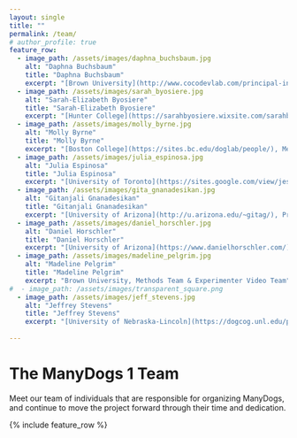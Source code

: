 ```yaml
---
layout: single
title: ""
permalink: /team/
# author_profile: true
feature_row:
  - image_path: /assets/images/daphna_buchsbaum.jpg
    alt: "Daphna Buchsbaum"
    title: "Daphna Buchsbaum"
    excerpt: "[Brown University](http://www.cocodevlab.com/principal-investigator.html/), Project Coordinator"
  - image_path: /assets/images/sarah_byosiere.jpg
    alt: "Sarah-Elizabeth Byosiere"
    title: "Sarah-Elizabeth Byosiere"
    excerpt: "[Hunter College](https://sarahbyosiere.wixsite.com/sarahbyosiere/about), Project Coordinator"
  - image_path: /assets/images/molly_byrne.jpg
    alt: "Molly Byrne"
    title: "Molly Byrne"
    excerpt: "[Boston College](https://sites.bc.edu/doglab/people/), Methods Team"
  - image_path: /assets/images/julia_espinosa.jpg
    alt: "Julia Espinosa"
    title: "Julia Espinosa"
    excerpt: "[University of Toronto](https://sites.google.com/view/jespinosa), Project Coordinator, Data Team & Website Team"
  - image_path: /assets/images/gita_gnanadesikan.jpg
    alt: "Gitanjali Gnanadesikan"
    title: "Gitanjali Gnanadesikan"
    excerpt: "[University of Arizona](http://u.arizona.edu/~gitag/), Project Coordinator & Experimenter Video Team"
  - image_path: /assets/images/daniel_horschler.jpg
    alt: "Daniel Horschler"
    title: "Daniel Horschler"
    excerpt: "[University of Arizona](https://www.danielhorschler.com/), Data Team"
  - image_path: /assets/images/madeline_pelgrim.jpg
    alt: "Madeline Pelgrim"
    title: "Madeline Pelgrim"
    excerpt: "Brown University, Methods Team & Experimenter Video Team"
#  - image_path: /assets/images/transparent_square.png
  - image_path: /assets/images/jeff_stevens.jpg
    alt: "Jeffrey Stevens"
    title: "Jeffrey Stevens"
    excerpt: "[University of Nebraska-Lincoln](https://dogcog.unl.edu/people), Data Team & Website Team"
 
---
```


# The ManyDogs 1 Team
Meet our team of individuals that are responsible for organizing ManyDogs, and continue to move the project forward through their time and dedication.  

{% include feature_row %}

<!--
* [Daphna Buchsbaum](http://www.cocodevlab.com/principal-investigator.html/), _Brown University_<br>
  Project Coordinator

* [Sarah-Elizabeth Byosiere](https://sarahbyosiere.wixsite.com/sarahbyosiere/about), _Hunter College_ <br> 
  Project Coordinator

* [Molly Byrne](https://sites.bc.edu/doglab/people/), _Boston College_<br>
  Methods Team

* [Julia Espinosa](https://sites.google.com/view/jespinosa), _University of Toronto_<br> 
  Project Coordinator, Data Team & Website Team

* [Gitanjali E. Gnanadesikan](http://u.arizona.edu/~gitag/), _University of Arizona_<br>
  Project Coordinator & Experimenter Video Team

* Madeline Pelgrim, _Brown University_<br>
  Methods Team & Experimenter Video Team

* [Jeffrey Stevens](https://dogcog.unl.edu/people), _University of Nebraska-Lincoln_ <br>
  Data Team & Website Team -->